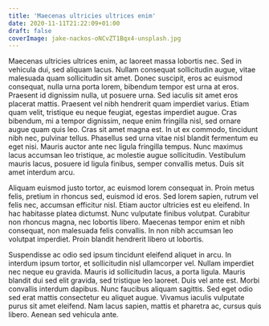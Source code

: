 ```yaml
---
title: 'Maecenas ultricies ultrices enim'
date: 2020-11-11T21:22:09+01:00
draft: false
coverImage: jake-nackos-oNCvZT1Bqx4-unsplash.jpg
---
```



Maecenas ultricies ultrices enim, ac laoreet massa lobortis nec. Sed in vehicula dui, sed aliquam lacus. Nullam consequat sollicitudin augue, vitae malesuada quam sollicitudin sit amet. Donec suscipit, eros ac euismod consequat, nulla urna porta lorem, bibendum tempor est urna at eros. Praesent id dignissim nulla, ut posuere urna. Sed iaculis sit amet eros placerat mattis. Praesent vel nibh hendrerit quam imperdiet varius. Etiam quam velit, tristique eu neque feugiat, egestas imperdiet augue. Cras bibendum, mi a tempor dignissim, neque enim fringilla nisl, sed ornare augue quam quis leo. Cras sit amet magna est. In ut ex commodo, tincidunt nibh nec, pulvinar tellus. Phasellus sed urna vitae nisl blandit fermentum eu eget nisi. Mauris auctor ante nec ligula fringilla tempus. Nunc maximus lacus accumsan leo tristique, ac molestie augue sollicitudin. Vestibulum mauris lacus, posuere id ligula finibus, semper convallis metus. Duis sit amet interdum arcu.

Aliquam euismod justo tortor, ac euismod lorem consequat in. Proin metus felis, pretium in rhoncus sed, euismod id eros. Sed lorem sapien, rutrum vel felis nec, accumsan efficitur nisl. Etiam auctor ultricies est eu eleifend. In hac habitasse platea dictumst. Nunc vulputate finibus volutpat. Curabitur non rhoncus magna, nec lobortis libero. Maecenas tempor enim et nibh consequat, non malesuada felis convallis. In non nibh accumsan leo volutpat imperdiet. Proin blandit hendrerit libero ut lobortis.

Suspendisse ac odio sed ipsum tincidunt eleifend aliquet in arcu. In interdum ipsum tortor, et sollicitudin nisl ullamcorper vel. Nullam imperdiet nec neque eu gravida. Mauris id sollicitudin lacus, a porta ligula. Mauris blandit dui sed elit gravida, sed tristique leo laoreet. Duis vel ante est. Morbi convallis interdum dapibus. Nunc faucibus aliquam sagittis. Sed eget odio sed erat mattis consectetur eu aliquet augue. Vivamus iaculis vulputate purus sit amet eleifend. Nam lacus sapien, mattis et pharetra ac, cursus quis libero. Aenean sed vehicula ante.